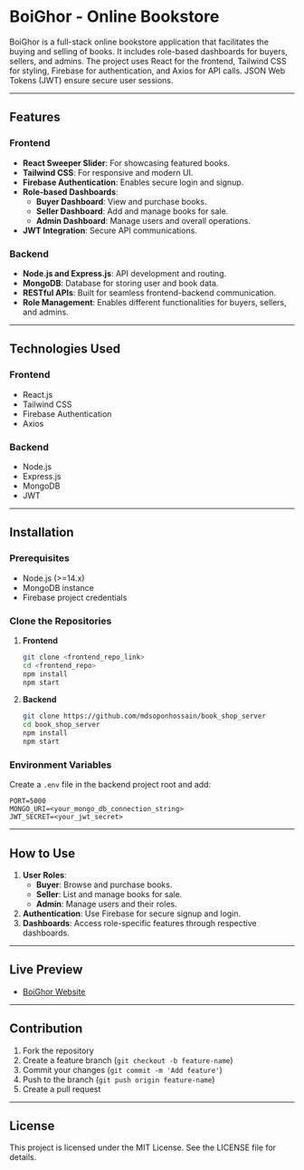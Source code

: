 # BoiGhor - Online Bookstore

BoiGhor is a full-stack online bookstore application that facilitates the buying and selling of books. It includes role-based dashboards for buyers, sellers, and admins. The project uses React for the frontend, Tailwind CSS for styling, Firebase for authentication, and Axios for API calls. JSON Web Tokens (JWT) ensure secure user sessions.

---

## Features

### Frontend

- **React Sweeper Slider**: For showcasing featured books.
- **Tailwind CSS**: For responsive and modern UI.
- **Firebase Authentication**: Enables secure login and signup.
- **Role-based Dashboards**:
  - **Buyer Dashboard**: View and purchase books.
  - **Seller Dashboard**: Add and manage books for sale.
  - **Admin Dashboard**: Manage users and overall operations.
- **JWT Integration**: Secure API communications.

### Backend

- **Node.js and Express.js**: API development and routing.
- **MongoDB**: Database for storing user and book data.
- **RESTful APIs**: Built for seamless frontend-backend communication.
- **Role Management**: Enables different functionalities for buyers, sellers, and admins.

---

## Technologies Used

### Frontend

- React.js
- Tailwind CSS
- Firebase Authentication
- Axios

### Backend

- Node.js
- Express.js
- MongoDB
- JWT

---

## Installation

### Prerequisites

- Node.js (>=14.x)
- MongoDB instance
- Firebase project credentials

### Clone the Repositories

1. **Frontend**

   ```bash
   git clone <frontend_repo_link>
   cd <frontend_repo>
   npm install
   npm start
   ```

2. **Backend**
   ```bash
   git clone https://github.com/mdsoponhossain/book_shop_server
   cd book_shop_server
   npm install
   npm start
   ```

### Environment Variables

Create a `.env` file in the backend project root and add:

```env
PORT=5000
MONGO_URI=<your_mongo_db_connection_string>
JWT_SECRET=<your_jwt_secret>
```

---

## How to Use

1. **User Roles**:
   - **Buyer**: Browse and purchase books.
   - **Seller**: List and manage books for sale.
   - **Admin**: Manage users and their roles.
2. **Authentication**: Use Firebase for secure signup and login.
3. **Dashboards**: Access role-specific features through respective dashboards.

---

## Live Preview

- [BoiGhor Website](https://boi-ghor-827b2.web.app/products)

---

## Contribution

1. Fork the repository
2. Create a feature branch (`git checkout -b feature-name`)
3. Commit your changes (`git commit -m 'Add feature'`)
4. Push to the branch (`git push origin feature-name`)
5. Create a pull request

---

## License

This project is licensed under the MIT License. See the LICENSE file for details.
